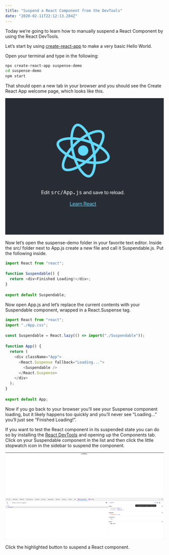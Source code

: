```yaml
---
title: "Suspend a React Component from the DevTools"
date: "2020-02-11T22:12:13.284Z"
---
```


Today we’re going to learn how to manually suspend a React Component by using the React DevTools.

Let’s start by using [create-react-app](https://github.com/facebook/create-react-app) to make a very basic Hello World.

Open your terminal and type in the following:

```sh
npx create-react-app suspense-demo
cd suspense-demo
npm start
```

That should open a new tab in your browser and you should see the Create React App welcome page, which looks like this.

![Create React App welcome page.](./create-react-app-welcome-page.png)

Now let’s open the suspense-demo folder in your favorite text editor. Inside the src/ folder next to App.js create a new file and call it Suspendable.js. Put the following inside.

```javascript
import React from "react";

function Suspendable() {
  return <div>Finished Loading!</div>;
}

export default Suspendable;
```

Now open App.js and let’s replace the current contents with your Suspendable component, wrapped in a React.Suspense tag.

```javascript
import React from "react";
import "./App.css";

const Suspendable = React.lazy(() => import("./Suspendable"));

function App() {
  return (
    <div className="App">
      <React.Suspense fallback="Loading...">
        <Suspendable />
      </React.Suspense>
    </div>
  );
}

export default App;
```

Now if you go back to your browser you’ll see your Suspense component loading, but it likely happens too quickly and you’ll never see “Loading…” you’ll just see “Finished Loading!”.

If you want to test the React component in its suspended state you can do so by installing the [React DevTools](https://chrome.google.com/webstore/detail/react-developer-tools/fmkadmapgofadopljbjfkapdkoienihi?hl=en) and opening up the Components tab. Click on your Suspendable component in the list and then click the little stopwatch icon in the sidebar to suspend the component.

![Suspend React Component with DevTools](./suspend-component-react-devtools.png)

Click the highlighted button to suspend a React component.
